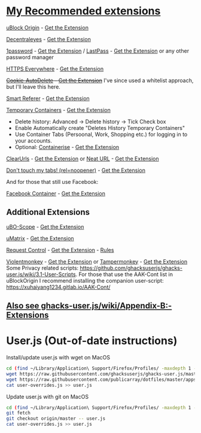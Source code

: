 # [My Recommended extensions](https://addons.mozilla.org/en-US/firefox/collections/publicarray/privacy-kit-57/)

[uBlock Origin](https://github.com/gorhill/uBlock) - [Get the Extension](https://addons.mozilla.org/en-US/firefox/addon/ublock-origin/)

[Decentraleyes](https://decentraleyes.org/) - [Get the Extension](https://addons.mozilla.org/en-US/firefox/addon/decentraleyes/)

[1password](https://1password.com/downloads/) - [Get the Extension](https://agilebits.com/onepassword/extensions) / [LastPass](https://lastpass.com/) - [Get the Extension](https://addons.mozilla.org/en-US/firefox/addon/lastpass-password-manager/) or any other password manager

[HTTPS Everywhere](https://www.eff.org/https-everywhere) - [Get the Extension](https://addons.mozilla.org/en-US/firefox/addon/https-everywhere/)

~~[Cookie-AutoDelete](https://github.com/Cookie-AutoDelete/Cookie-AutoDelete) - [Get the Extension](https://addons.mozilla.org/en-US/firefox/addon/cookie-autodelete/)~~ I've since used a whitelist approach, but I'll leave this here.

[Smart Referer](https://github.com/meh/smart-referer) - [Get the Extension](https://addons.mozilla.org/en-US/firefox/addon/smart-referer/)

[Temporary Containers](https://github.com/stoically/temporary-containers) - [Get the Extension](https://addons.mozilla.org/en-US/firefox/addon/temporary-containers/)
 * Delete history:  Advanced -> Delete history -> Tick Check box
 * Enable Automatically create "Deletes History Temporary Containers"
 * Use Container Tabs (Persoonal, Work, Shopping etc.) for logging in to your accounts.
 * Optional: [Containerise](https://github.com/kintesh/containerise) - [Get the Extension](https://addons.mozilla.org/en-US/firefox/addon/containerise/)

[ClearUrls](https://gitlab.com/KevinRoebert/ClearUrls) - [Get the Extension](https://addons.mozilla.org/en-US/firefox/addon/clearurls/) or [Neat URL](https://github.com/Smile4ever/firefoxaddons) - [Get the Extension](https://addons.mozilla.org/firefox/addon/neat-url/)


[Don't touch my tabs! (rel=noopener)](https://mathiasbynens.github.io/rel-noopener/) - [Get the Extension](https://addons.mozilla.org/en-US/firefox/addon/dont-touch-my-tabs/)

And for those that still use Facebook:

[Facebook Container](https://github.com/mozilla/contain-facebook) - [Get the Extension](https://addons.mozilla.org/en-US/firefox/addon/facebook-container/)

## Additional Extensions

[uBO-Scope](https://github.com/gorhill/uBO-Scope) - [Get the Extension](https://addons.mozilla.org/en-US/firefox/addon/ubo-scope/)

[uMatrix](https://github.com/gorhill/uMatrix) - [Get the Extension](https://addons.mozilla.org/en-US/firefox/addon/umatrix/)

[Request Control](https://github.com/tumpio/requestcontrol) - [Get the Extension](https://addons.mozilla.org/en-US/firefox/addon/requestcontrol/) - [Rules](https://github.com/ghacksuserjs/ghacks-user.js/wiki/3.5-Request-Control)

[Violentmonkey](https://violentmonkey.github.io/) - [Get the Extension](https://addons.mozilla.org/en-US/firefox/addon/violentmonkey/) or [Tampermonkey](https://tampermonkey.net/) - [Get the Extension](https://addons.mozilla.org/en-US/firefox/addon/tampermonkey/) 
Some Privacy related scripts: https://github.com/ghacksuserjs/ghacks-user.js/wiki/3.1-User-Scripts. For those that use the AAK-Cont list in uBlockOrigin I recommend installing the companion user-script: https://xuhaiyang1234.gitlab.io/AAK-Cont/

<!-- [SSleuth](https://github.com/sibiantony/ssleuth/) - [Get the Extension](https://addons.mozilla.org/en-US/firefox/addon/ssleuth/) -->

## [Also see ghacks-user.js/wiki/Appendix-B:-Extensions](https://github.com/ghacksuserjs/ghacks-user.js/wiki/Appendix-B:-Extensions)

# User.js (Out-of-date instructions)

Install/update user.js with wget on MacOS

```sh
cd (find ~/Library/Application\ Support/Firefox/Profiles/ -maxdepth 1 -type d -name '*.default')
wget https://raw.githubusercontent.com/ghacksuserjs/ghacks-user.js/master/user.js
wget https://raw.githubusercontent.com/publicarray/dotfiles/master/apps/firefox/myuser.js -O user-overrides.js
cat user-overrides.js >> user.js
```

Update user.js with git on MacOS

```sh
cd (find ~/Library/Application\ Support/Firefox/Profiles/ -maxdepth 1 -type d -name '*.default')
git fetch
git checkout origin/master -- user.js
cat user-overrides.js >> user.js
```
